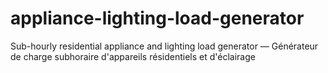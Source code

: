 # appliance-lighting-load-generator
Sub-hourly residential appliance and lighting load generator — Générateur de charge subhoraire d'appareils résidentiels et d'éclairage
